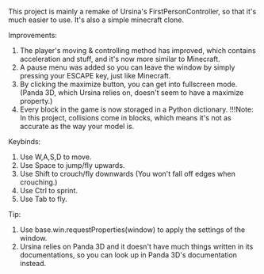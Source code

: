 This project is mainly a remake of Ursina's FirstPersonController, so that it's much easier to use. It's also a simple minecraft clone.

Improvements:
1. The player's moving & controlling method has improved, which contains acceleration and stuff, and it's now more similar to Minecraft.
2. A pause menu was added so you can leave the window by simply pressing your ESCAPE key, just like Minecraft.
3. By clicking the maximize button, you can get into fullscreen mode. (Panda 3D, which Ursina relies on, doesn't seem to have a maximize property.)
4. Every block in the game is now storaged in a Python dictionary.
!!!Note: In this project, collisions come in blocks, which means it's not as accurate as the way your model is.

Keybinds:
1. Use W,A,S,D to move.
2. Use Space to jump/fly upwards.
3. Use Shift to crouch/fly downwards (You won't fall off edges when crouching.)
4. Use Ctrl to sprint.
5. Use Tab to fly.

Tip:
1. Use base.win.requestProperties(window) to apply the settings of the window.
2. Ursina relies on Panda 3D and it doesn't have much things written in its documentations, so you can look up in Panda 3D's documentation instead.
